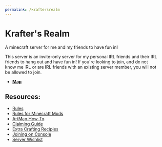 ```yaml
---
permalink: /kraftersrealm
---
```

# Krafter's Realm
A minecraft server for me and my friends to have fun in!

This server is an invite-only server for my personal IRL friends and their IRL friends to hang out and have fun in! If you're looking to join, and do not know me IRL or are IRL friends with an existing server member, you will not be allowed to join.

* [**Map**](/kraftersrealm/map)

## Resources:

* [Rules](/kraftersrealm/rules)
* [Rules for Minecraft Mods](/kraftersrealm/mods)
* [ArtMap How-To](/kraftersrealm/artmap)
* [Claiming Guide](/kraftersrealm/claims)
* [Extra Crafting Recipies](/kraftersrealm/crafting)
* [Joining on Console](/kraftersrealm/consoles)
* [Server Wishlist](/kraftersrealm/wishlist)
